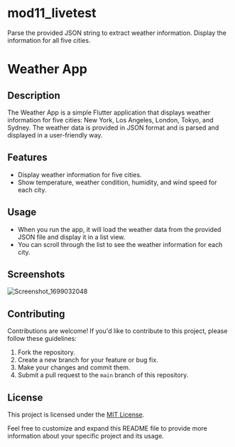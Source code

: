 # mod11_livetest

Parse the provided JSON string to extract weather information. Display the information for all five cities.

# Weather App

## Description
The Weather App is a simple Flutter application that displays weather information for five cities: New York, Los Angeles, London, Tokyo, and Sydney. The weather data is provided in JSON format and is parsed and displayed in a user-friendly way.

## Features
- Display weather information for five cities.
- Show temperature, weather condition, humidity, and wind speed for each city.


## Usage
- When you run the app, it will load the weather data from the provided JSON file and display it in a list view.
- You can scroll through the list to see the weather information for each city.

## Screenshots
![Screenshot_1699032048](https://github.com/ob1Kenoobi/mod11-livetest/assets/140194680/bbc381dc-2048-4f40-8d5d-7c45b4ee527e)

## Contributing
Contributions are welcome! If you'd like to contribute to this project, please follow these guidelines:
1. Fork the repository.
2. Create a new branch for your feature or bug fix.
3. Make your changes and commit them.
4. Submit a pull request to the `main` branch of this repository.

## License
This project is licensed under the [MIT License](LICENSE).

Feel free to customize and expand this README file to provide more information about your specific project and its usage.


